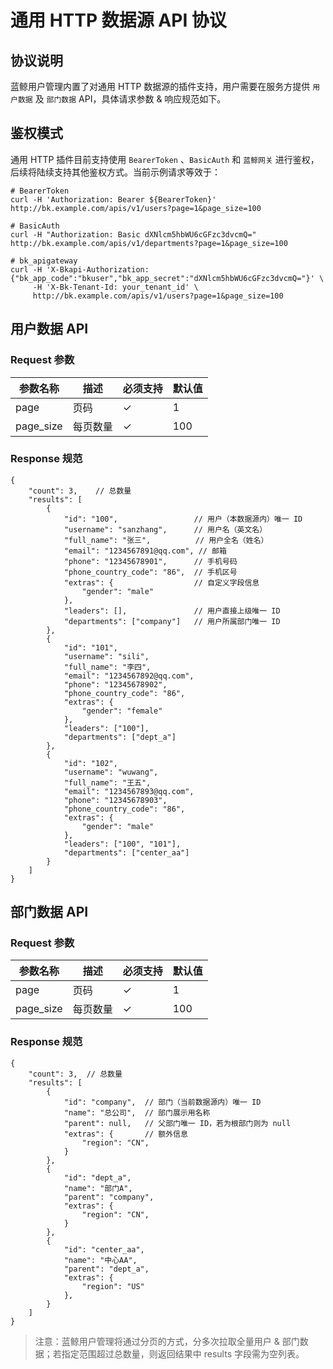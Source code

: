 # 通用 HTTP 数据源 API 协议

## 协议说明

蓝鲸用户管理内置了对通用 HTTP 数据源的插件支持，用户需要在服务方提供 `用户数据` 及 `部门数据` API，具体请求参数 & 响应规范如下。

## 鉴权模式

通用 HTTP 插件目前支持使用 `BearerToken` 、`BasicAuth` 和 `蓝鲸网关` 进行鉴权，后续将陆续支持其他鉴权方式。当前示例请求等效于：

```shell
# BearerToken
curl -H 'Authorization: Bearer ${BearerToken}' http://bk.example.com/apis/v1/users?page=1&page_size=100

# BasicAuth
curl -H "Authorization: Basic dXNlcm5hbWU6cGFzc3dvcmQ=" http://bk.example.com/apis/v1/departments?page=1&page_size=100

# bk_apigateway
curl -H 'X-Bkapi-Authorization: {"bk_app_code":"bkuser","bk_app_secret":"dXNlcm5hbWU6cGFzc3dvcmQ="}' \
     -H 'X-Bk-Tenant-Id: your_tenant_id' \
     http://bk.example.com/apis/v1/users?page=1&page_size=100
```

## 用户数据 API

### Request 参数

| 参数名称     | 描述     | 必须支持   | 默认值 |
|------------|----------|----------|-------|
| page       | 页码      | ✓        | 1     |
| page_size  | 每页数量   | ✓        | 100   |

### Response 规范

```json5
{
    "count": 3,    // 总数量
    "results": [
        {
            "id": "100",                 // 用户（本数据源内）唯一 ID
            "username": "sanzhang",      // 用户名（英文名）
            "full_name": "张三",          // 用户全名（姓名）
            "email": "1234567891@qq.com", // 邮箱
            "phone": "12345678901",      // 手机号码
            "phone_country_code": "86",  // 手机区号
            "extras": {                  // 自定义字段信息
                "gender": "male"
            },
            "leaders": [],               // 用户直接上级唯一 ID
            "departments": ["company"]   // 用户所属部门唯一 ID
        },
        {
            "id": "101",
            "username": "sili",
            "full_name": "李四",
            "email": "1234567892@qq.com",
            "phone": "12345678902",
            "phone_country_code": "86",
            "extras": {
                "gender": "female"
            },
            "leaders": ["100"],
            "departments": ["dept_a"]
        },
        {
            "id": "102",
            "username": "wuwang",
            "full_name": "王五",
            "email": "1234567893@qq.com",
            "phone": "12345678903",
            "phone_country_code": "86",
            "extras": {
                "gender": "male"
            },
            "leaders": ["100", "101"],
            "departments": ["center_aa"]
        }
    ]
}
```

## 部门数据 API

### Request 参数

| 参数名称     | 描述     | 必须支持   | 默认值 |
|------------|----------|----------|-------|
| page       | 页码      | ✓        | 1     |
| page_size  | 每页数量   | ✓        | 100   |

### Response 规范

```json5
{
    "count": 3,  // 总数量
    "results": [
        {
            "id": "company",  // 部门（当前数据源内）唯一 ID
            "name": "总公司",  // 部门展示用名称
            "parent": null,   // 父部门唯一 ID，若为根部门则为 null
            "extras": {       // 额外信息
                "region": "CN",
            }
        },
        {
            "id": "dept_a",
            "name": "部门A",
            "parent": "company",
            "extras": {
                "region": "CN",
            }
        },
        {
            "id": "center_aa",
            "name": "中心AA",
            "parent": "dept_a",
            "extras": {
                "region": "US"
            },
        }
    ]
}
```

> 注意：蓝鲸用户管理将通过分页的方式，分多次拉取全量用户 & 部门数据；若指定范围超过总数量，则返回结果中 results 字段需为空列表。
